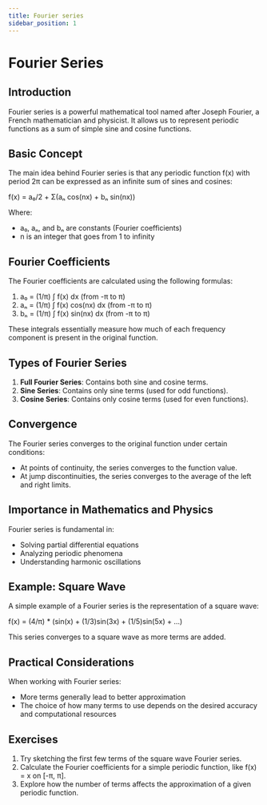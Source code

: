 ```yaml
---
title: Fourier series
sidebar_position: 1
---
```


# Fourier Series

## Introduction

Fourier series is a powerful mathematical tool named after Joseph Fourier, a French mathematician and physicist. It allows us to represent periodic functions as a sum of simple sine and cosine functions.

## Basic Concept

The main idea behind Fourier series is that any periodic function f(x) with period 2π can be expressed as an infinite sum of sines and cosines:

f(x) = a₀/2 + Σ(aₙ cos(nx) + bₙ sin(nx))

Where:

-   a₀, aₙ, and bₙ are constants (Fourier coefficients)
-   n is an integer that goes from 1 to infinity

## Fourier Coefficients

The Fourier coefficients are calculated using the following formulas:

1. a₀ = (1/π) ∫ f(x) dx (from -π to π)
2. aₙ = (1/π) ∫ f(x) cos(nx) dx (from -π to π)
3. bₙ = (1/π) ∫ f(x) sin(nx) dx (from -π to π)

These integrals essentially measure how much of each frequency component is present in the original function.

## Types of Fourier Series

1. **Full Fourier Series**: Contains both sine and cosine terms.
2. **Sine Series**: Contains only sine terms (used for odd functions).
3. **Cosine Series**: Contains only cosine terms (used for even functions).

## Convergence

The Fourier series converges to the original function under certain conditions:

-   At points of continuity, the series converges to the function value.
-   At jump discontinuities, the series converges to the average of the left and right limits.

## Importance in Mathematics and Physics

Fourier series is fundamental in:

-   Solving partial differential equations
-   Analyzing periodic phenomena
-   Understanding harmonic oscillations

## Example: Square Wave

A simple example of a Fourier series is the representation of a square wave:

f(x) = (4/π) \* (sin(x) + (1/3)sin(3x) + (1/5)sin(5x) + ...)

This series converges to a square wave as more terms are added.

## Practical Considerations

When working with Fourier series:

-   More terms generally lead to better approximation
-   The choice of how many terms to use depends on the desired accuracy and computational resources

## Exercises

1. Try sketching the first few terms of the square wave Fourier series.
2. Calculate the Fourier coefficients for a simple periodic function, like f(x) = x on \[-π, π].
3. Explore how the number of terms affects the approximation of a given periodic function.
